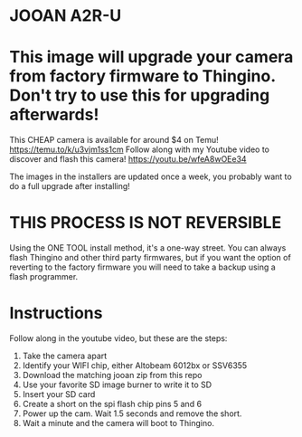 # JOOAN A2R-U

# This image will upgrade your camera from factory firmware to Thingino. Don't try to use this for upgrading afterwards!

This CHEAP camera is available for around $4 on Temu! https://temu.to/k/u3vjm1ss1cm
Follow along with my Youtube video to discover and flash this camera! https://youtu.be/wfeA8wOEe34

The images in the installers are updated once a week, you probably want to do a full upgrade after installing!

# THIS PROCESS IS NOT REVERSIBLE

Using the ONE TOOL install method, it's a one-way street. You can always flash Thingino and other third party firmwares, but if you want the
option of reverting to the factory firmware you will need to take a backup using a flash programmer.

# Instructions

Follow along in the youtube video, but these are the steps:
1. Take the camera apart
2. Identify your WIFI chip, either Altobeam 6012bx or SSV6355
3. Download the matching jooan zip from this repo
4. Use your favorite SD image burner to write it to SD
5. Insert your SD card
6. Create a short on the spi flash chip pins 5 and 6
7. Power up the cam. Wait 1.5 seconds and remove the short.
8. Wait a minute and the camera will boot to Thingino.
